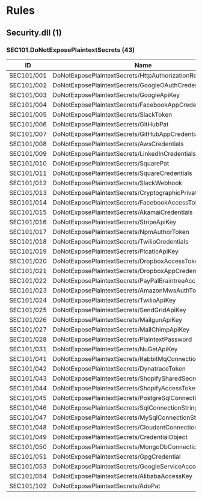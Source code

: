 # Rules

## Security.dll (1)

### SEC101.DoNotExposePlaintextSecrets (43)
ID | Name | Validation
---| --- | ---
SEC101/001 | DoNotExposePlaintextSecrets/HttpAuthorizationRequestHeader | OK
SEC101/002 | DoNotExposePlaintextSecrets/GoogleOAuthCredentials | -
SEC101/003 | DoNotExposePlaintextSecrets/GoogleApiKey | OK
SEC101/004 | DoNotExposePlaintextSecrets/FacebookAppCredentials | OK
SEC101/005 | DoNotExposePlaintextSecrets/SlackToken | OK
SEC101/006 | DoNotExposePlaintextSecrets/GitHubPat | OK
SEC101/007 | DoNotExposePlaintextSecrets/GitHubAppCredentials | -
SEC101/008 | DoNotExposePlaintextSecrets/AwsCredentials | OK
SEC101/009 | DoNotExposePlaintextSecrets/LinkedInCredentials | -
SEC101/010 | DoNotExposePlaintextSecrets/SquarePat | OK
SEC101/011 | DoNotExposePlaintextSecrets/SquareCredentials | -
SEC101/012 | DoNotExposePlaintextSecrets/SlackWebhook | OK
SEC101/013 | DoNotExposePlaintextSecrets/CryptographicPrivateKey | -
SEC101/014 | DoNotExposePlaintextSecrets/FacebookAccessToken | -
SEC101/015 | DoNotExposePlaintextSecrets/AkamaiCredentials | OK
SEC101/016 | DoNotExposePlaintextSecrets/StripeApiKey | OK
SEC101/017 | DoNotExposePlaintextSecrets/NpmAuthorToken | OK
SEC101/018 | DoNotExposePlaintextSecrets/TwilioCredentials | OK
SEC101/019 | DoNotExposePlaintextSecrets/PicaticApiKey | -
SEC101/020 | DoNotExposePlaintextSecrets/DropboxAccessToken | OK
SEC101/021 | DoNotExposePlaintextSecrets/DropboxAppCredentials | OK
SEC101/022 | DoNotExposePlaintextSecrets/PayPalBraintreeAccessToken | -
SEC101/023 | DoNotExposePlaintextSecrets/AmazonMwsAuthToken | -
SEC101/024 | DoNotExposePlaintextSecrets/TwilioApiKey | -
SEC101/025 | DoNotExposePlaintextSecrets/SendGridApiKey | OK
SEC101/026 | DoNotExposePlaintextSecrets/MailgunApiKey | OK
SEC101/027 | DoNotExposePlaintextSecrets/MailChimpApiKey | OK
SEC101/028 | DoNotExposePlaintextSecrets/PlaintextPassword | -
SEC101/031 | DoNotExposePlaintextSecrets/NuGetApiKey | -
SEC101/041 | DoNotExposePlaintextSecrets/RabbitMqConnectionString | OK
SEC101/042 | DoNotExposePlaintextSecrets/DynatraceToken | -
SEC101/043 | DoNotExposePlaintextSecrets/ShopifySharedSecret | -
SEC101/044 | DoNotExposePlaintextSecrets/ShopifyAccessToken | -
SEC101/045 | DoNotExposePlaintextSecrets/PostgreSqlConnectionString | OK
SEC101/046 | DoNotExposePlaintextSecrets/SqlConnectionString | OK
SEC101/047 | DoNotExposePlaintextSecrets/MySqlConnectionString | OK
SEC101/048 | DoNotExposePlaintextSecrets/CloudantConnectionString | OK
SEC101/049 | DoNotExposePlaintextSecrets/CredentialObject | -
SEC101/050 | DoNotExposePlaintextSecrets/MongoDbConnectionString | -
SEC101/051 | DoNotExposePlaintextSecrets/GpgCredential | -
SEC101/053 | DoNotExposePlaintextSecrets/GoogleServiceAccountKey | -
SEC101/054 | DoNotExposePlaintextSecrets/AlibabaAccessKey | -
SEC101/102 | DoNotExposePlaintextSecrets/AdoPat | -

